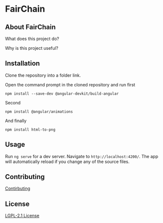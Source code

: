 # FairChain

## About FairChain

What does this project do?

Why is this project useful?


## Installation

Clone the repository into a folder link.

Open the command prompt in the cloned repository and run first

`npm install --save-dev @angular-devkit/build-angular`

Second

`npm install @angular/animations`

And finally

`npm install html-to-png`



## Usage

Run `ng serve` for a dev server. Navigate to `http://localhost:4200/`. The app will automatically reload if you change any of the source files.


## Contributing

[Contirbuting](CONTRIBUTING)


## License

[LGPL-2.1 License](LICENSE)
